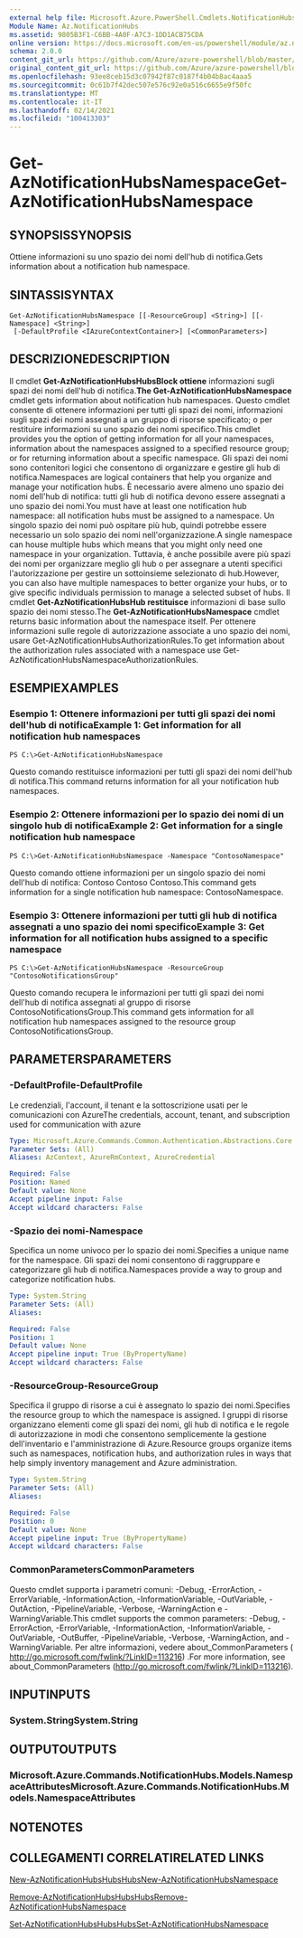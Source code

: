 ```yaml
---
external help file: Microsoft.Azure.PowerShell.Cmdlets.NotificationHubs.dll-Help.xml
Module Name: Az.NotificationHubs
ms.assetid: 9805B3F1-C6BB-4A0F-A7C3-1DD1ACB75CDA
online version: https://docs.microsoft.com/en-us/powershell/module/az.notificationhubs/get-aznotificationhubsnamespace
schema: 2.0.0
content_git_url: https://github.com/Azure/azure-powershell/blob/master/src/NotificationHubs/NotificationHubs/help/Get-AzNotificationHubsNamespace.md
original_content_git_url: https://github.com/Azure/azure-powershell/blob/master/src/NotificationHubs/NotificationHubs/help/Get-AzNotificationHubsNamespace.md
ms.openlocfilehash: 93ee8ceb15d3c07942f87c0187f4b04b8ac4aaa5
ms.sourcegitcommit: 0c61b7f42dec507e576c92e0a516c6655e9f50fc
ms.translationtype: MT
ms.contentlocale: it-IT
ms.lasthandoff: 02/14/2021
ms.locfileid: "100413303"
---
```

# <span data-ttu-id="14b77-101">Get-AzNotificationHubsNamespace</span><span class="sxs-lookup"><span data-stu-id="14b77-101">Get-AzNotificationHubsNamespace</span></span>

## <span data-ttu-id="14b77-102">SYNOPSIS</span><span class="sxs-lookup"><span data-stu-id="14b77-102">SYNOPSIS</span></span>
<span data-ttu-id="14b77-103">Ottiene informazioni su uno spazio dei nomi dell'hub di notifica.</span><span class="sxs-lookup"><span data-stu-id="14b77-103">Gets information about a notification hub namespace.</span></span>

## <span data-ttu-id="14b77-104">SINTASSI</span><span class="sxs-lookup"><span data-stu-id="14b77-104">SYNTAX</span></span>

```
Get-AzNotificationHubsNamespace [[-ResourceGroup] <String>] [[-Namespace] <String>]
 [-DefaultProfile <IAzureContextContainer>] [<CommonParameters>]
```

## <span data-ttu-id="14b77-105">DESCRIZIONE</span><span class="sxs-lookup"><span data-stu-id="14b77-105">DESCRIPTION</span></span>
<span data-ttu-id="14b77-106">Il cmdlet **Get-AzNotificationHubsHubsBlock ottiene** informazioni sugli spazi dei nomi dell'hub di notifica.</span><span class="sxs-lookup"><span data-stu-id="14b77-106">**The Get-AzNotificationHubsNamespace** cmdlet gets information about notification hub namespaces.</span></span>
<span data-ttu-id="14b77-107">Questo cmdlet consente di ottenere informazioni per tutti gli spazi dei nomi, informazioni sugli spazi dei nomi assegnati a un gruppo di risorse specificato; o per restituire informazioni su uno spazio dei nomi specifico.</span><span class="sxs-lookup"><span data-stu-id="14b77-107">This cmdlet provides you the option of getting information for all your namespaces, information about the namespaces assigned to a specified resource group; or for returning information about a specific namespace.</span></span>
<span data-ttu-id="14b77-108">Gli spazi dei nomi sono contenitori logici che consentono di organizzare e gestire gli hub di notifica.</span><span class="sxs-lookup"><span data-stu-id="14b77-108">Namespaces are logical containers that help you organize and manage your notification hubs.</span></span>
<span data-ttu-id="14b77-109">È necessario avere almeno uno spazio dei nomi dell'hub di notifica: tutti gli hub di notifica devono essere assegnati a uno spazio dei nomi.</span><span class="sxs-lookup"><span data-stu-id="14b77-109">You must have at least one notification hub namespace: all notification hubs must be assigned to a namespace.</span></span>
<span data-ttu-id="14b77-110">Un singolo spazio dei nomi può ospitare più hub, quindi potrebbe essere necessario un solo spazio dei nomi nell'organizzazione.</span><span class="sxs-lookup"><span data-stu-id="14b77-110">A single namespace can house multiple hubs which means that you might only need one namespace in your organization.</span></span>
<span data-ttu-id="14b77-111">Tuttavia, è anche possibile avere più spazi dei nomi per organizzare meglio gli hub o per assegnare a utenti specifici l'autorizzazione per gestire un sottoinsieme selezionato di hub.</span><span class="sxs-lookup"><span data-stu-id="14b77-111">However, you can also have multiple namespaces to better organize your hubs, or to give specific individuals permission to manage a selected subset of hubs.</span></span>
<span data-ttu-id="14b77-112">Il cmdlet **Get-AzNotificationHubsHub restituisce** informazioni di base sullo spazio dei nomi stesso.</span><span class="sxs-lookup"><span data-stu-id="14b77-112">The **Get-AzNotificationHubsNamespace** cmdlet returns basic information about the namespace itself.</span></span>
<span data-ttu-id="14b77-113">Per ottenere informazioni sulle regole di autorizzazione associate a uno spazio dei nomi, usare Get-AzNotificationHubsAuthorizationRules.</span><span class="sxs-lookup"><span data-stu-id="14b77-113">To get information about the authorization rules associated with a namespace use Get-AzNotificationHubsNamespaceAuthorizationRules.</span></span>

## <span data-ttu-id="14b77-114">ESEMPI</span><span class="sxs-lookup"><span data-stu-id="14b77-114">EXAMPLES</span></span>

### <span data-ttu-id="14b77-115">Esempio 1: Ottenere informazioni per tutti gli spazi dei nomi dell'hub di notifica</span><span class="sxs-lookup"><span data-stu-id="14b77-115">Example 1: Get information for all notification hub namespaces</span></span>
```
PS C:\>Get-AzNotificationHubsNamespace
```

<span data-ttu-id="14b77-116">Questo comando restituisce informazioni per tutti gli spazi dei nomi dell'hub di notifica.</span><span class="sxs-lookup"><span data-stu-id="14b77-116">This command returns information for all your notification hub namespaces.</span></span>

### <span data-ttu-id="14b77-117">Esempio 2: Ottenere informazioni per lo spazio dei nomi di un singolo hub di notifica</span><span class="sxs-lookup"><span data-stu-id="14b77-117">Example 2: Get information for a single notification hub namespace</span></span>
```
PS C:\>Get-AzNotificationHubsNamespace -Namespace "ContosoNamespace"
```

<span data-ttu-id="14b77-118">Questo comando ottiene informazioni per un singolo spazio dei nomi dell'hub di notifica: Contoso Contoso Contoso.</span><span class="sxs-lookup"><span data-stu-id="14b77-118">This command gets information for a single notification hub namespace: ContosoNamespace.</span></span>

### <span data-ttu-id="14b77-119">Esempio 3: Ottenere informazioni per tutti gli hub di notifica assegnati a uno spazio dei nomi specifico</span><span class="sxs-lookup"><span data-stu-id="14b77-119">Example 3: Get information for all notification hubs assigned to a specific namespace</span></span>
```
PS C:\>Get-AzNotificationHubsNamespace -ResourceGroup "ContosoNotificationsGroup"
```

<span data-ttu-id="14b77-120">Questo comando recupera le informazioni per tutti gli spazi dei nomi dell'hub di notifica assegnati al gruppo di risorse ContosoNotificationsGroup.</span><span class="sxs-lookup"><span data-stu-id="14b77-120">This command gets information for all notification hub namespaces assigned to the resource group ContosoNotificationsGroup.</span></span>

## <span data-ttu-id="14b77-121">PARAMETERS</span><span class="sxs-lookup"><span data-stu-id="14b77-121">PARAMETERS</span></span>

### <span data-ttu-id="14b77-122">-DefaultProfile</span><span class="sxs-lookup"><span data-stu-id="14b77-122">-DefaultProfile</span></span>
<span data-ttu-id="14b77-123">Le credenziali, l'account, il tenant e la sottoscrizione usati per le comunicazioni con Azure</span><span class="sxs-lookup"><span data-stu-id="14b77-123">The credentials, account, tenant, and subscription used for communication with azure</span></span>

```yaml
Type: Microsoft.Azure.Commands.Common.Authentication.Abstractions.Core.IAzureContextContainer
Parameter Sets: (All)
Aliases: AzContext, AzureRmContext, AzureCredential

Required: False
Position: Named
Default value: None
Accept pipeline input: False
Accept wildcard characters: False
```

### <span data-ttu-id="14b77-124">-Spazio dei nomi</span><span class="sxs-lookup"><span data-stu-id="14b77-124">-Namespace</span></span>
<span data-ttu-id="14b77-125">Specifica un nome univoco per lo spazio dei nomi.</span><span class="sxs-lookup"><span data-stu-id="14b77-125">Specifies a unique name for the namespace.</span></span>
<span data-ttu-id="14b77-126">Gli spazi dei nomi consentono di raggruppare e categorizzare gli hub di notifica.</span><span class="sxs-lookup"><span data-stu-id="14b77-126">Namespaces provide a way to group and categorize notification hubs.</span></span>

```yaml
Type: System.String
Parameter Sets: (All)
Aliases:

Required: False
Position: 1
Default value: None
Accept pipeline input: True (ByPropertyName)
Accept wildcard characters: False
```

### <span data-ttu-id="14b77-127">-ResourceGroup</span><span class="sxs-lookup"><span data-stu-id="14b77-127">-ResourceGroup</span></span>
<span data-ttu-id="14b77-128">Specifica il gruppo di risorse a cui è assegnato lo spazio dei nomi.</span><span class="sxs-lookup"><span data-stu-id="14b77-128">Specifies the resource group to which the namespace is assigned.</span></span>
<span data-ttu-id="14b77-129">I gruppi di risorse organizzano elementi come gli spazi dei nomi, gli hub di notifica e le regole di autorizzazione in modi che consentono semplicemente la gestione dell'inventario e l'amministrazione di Azure.</span><span class="sxs-lookup"><span data-stu-id="14b77-129">Resource groups organize items such as namespaces, notification hubs, and authorization rules in ways that help simply inventory management and Azure administration.</span></span>

```yaml
Type: System.String
Parameter Sets: (All)
Aliases:

Required: False
Position: 0
Default value: None
Accept pipeline input: True (ByPropertyName)
Accept wildcard characters: False
```

### <span data-ttu-id="14b77-130">CommonParameters</span><span class="sxs-lookup"><span data-stu-id="14b77-130">CommonParameters</span></span>
<span data-ttu-id="14b77-131">Questo cmdlet supporta i parametri comuni: -Debug, -ErrorAction, -ErrorVariable, -InformationAction, -InformationVariable, -OutVariable, -OutAction, -PipelineVariable, -Verbose, -WarningAction e -WarningVariable.</span><span class="sxs-lookup"><span data-stu-id="14b77-131">This cmdlet supports the common parameters: -Debug, -ErrorAction, -ErrorVariable, -InformationAction, -InformationVariable, -OutVariable, -OutBuffer, -PipelineVariable, -Verbose, -WarningAction, and -WarningVariable.</span></span> <span data-ttu-id="14b77-132">Per altre informazioni, vedere about_CommonParameters ( http://go.microsoft.com/fwlink/?LinkID=113216) .</span><span class="sxs-lookup"><span data-stu-id="14b77-132">For more information, see about_CommonParameters (http://go.microsoft.com/fwlink/?LinkID=113216).</span></span>

## <span data-ttu-id="14b77-133">INPUT</span><span class="sxs-lookup"><span data-stu-id="14b77-133">INPUTS</span></span>

### <span data-ttu-id="14b77-134">System.String</span><span class="sxs-lookup"><span data-stu-id="14b77-134">System.String</span></span>

## <span data-ttu-id="14b77-135">OUTPUT</span><span class="sxs-lookup"><span data-stu-id="14b77-135">OUTPUTS</span></span>

### <span data-ttu-id="14b77-136">Microsoft.Azure.Commands.NotificationHubs.Models.NamespaceAttributes</span><span class="sxs-lookup"><span data-stu-id="14b77-136">Microsoft.Azure.Commands.NotificationHubs.Models.NamespaceAttributes</span></span>

## <span data-ttu-id="14b77-137">NOTE</span><span class="sxs-lookup"><span data-stu-id="14b77-137">NOTES</span></span>

## <span data-ttu-id="14b77-138">COLLEGAMENTI CORRELATI</span><span class="sxs-lookup"><span data-stu-id="14b77-138">RELATED LINKS</span></span>


[<span data-ttu-id="14b77-139">New-AzNotificationHubsHubsHubs</span><span class="sxs-lookup"><span data-stu-id="14b77-139">New-AzNotificationHubsNamespace</span></span>](./New-AzNotificationHubsNamespace.md)

[<span data-ttu-id="14b77-140">Remove-AzNotificationHubsHubsHubs</span><span class="sxs-lookup"><span data-stu-id="14b77-140">Remove-AzNotificationHubsNamespace</span></span>](./Remove-AzNotificationHubsNamespace.md)

[<span data-ttu-id="14b77-141">Set-AzNotificationHubsHubsHubs</span><span class="sxs-lookup"><span data-stu-id="14b77-141">Set-AzNotificationHubsNamespace</span></span>](./Set-AzNotificationHubsNamespace.md)


